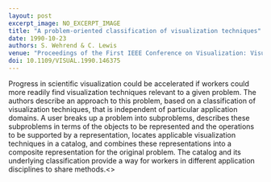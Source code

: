 ```yaml
---
layout: post
excerpt_image: NO_EXCERPT_IMAGE
title: "A problem-oriented classification of visualization techniques"
date: 1990-10-23
authors: S. Wehrend & C. Lewis
venue: "Proceedings of the First IEEE Conference on Visualization: Visualization `90"
doi: 10.1109/VISUAL.1990.146375
---
```

Progress in scientific visualization could be accelerated if workers could more readily find visualization techniques relevant to a given problem. The authors describe an approach to this problem, based on a classification of visualization techniques, that is independent of particular application domains. A user breaks up a problem into subproblems, describes these subproblems in terms of the objects to be represented and the operations to be supported by a representation, locates applicable visualization techniques in a catalog, and combines these representations into a composite representation for the original problem. The catalog and its underlying classification provide a way for workers in different application disciplines to share methods.<<ETX>>
